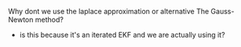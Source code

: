 Why dont we use the laplace approximation or alternative The Gauss-Newton method?
  - is this because it's an iterated EKF and we are actually using it?
